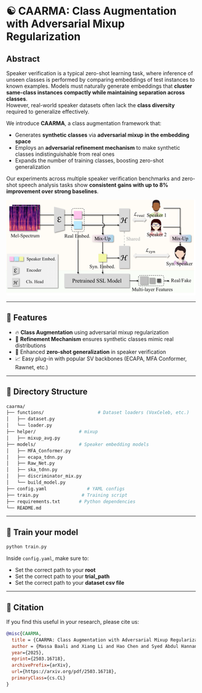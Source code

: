 
# ☯️ CAARMA: Class Augmentation with Adversarial Mixup Regularization

## Abstract

Speaker verification is a typical zero-shot learning task, where inference of unseen classes is performed by comparing embeddings of test instances to known examples. Models must naturally generate embeddings that **cluster same-class instances compactly while maintaining separation across classes**.  
However, real-world speaker datasets often lack the **class diversity** required to generalize effectively.  

We introduce **CAARMA**, a class augmentation framework that:
- Generates **synthetic classes** via **adversarial mixup in the embedding space**  
- Employs an **adversarial refinement mechanism** to make synthetic classes indistinguishable from real ones  
- Expands the number of training classes, boosting zero-shot generalization  

Our experiments across multiple speaker verification benchmarks and zero-shot speech analysis tasks show **consistent gains with up to 8% improvement over strong baselines**.
<p align="center">

<div align=center>
	<img src=assets/data.png/>
</div>


---

## 🚀 Features
- 🔥 **Class Augmentation** using adversarial mixup regularization  
- 🧠 **Refinement Mechanism** ensures synthetic classes mimic real distributions  
- 🎯 Enhanced **zero-shot generalization** in speaker verification  
- 📈 Easy plug-in with popular SV backbones (ECAPA, MFA Conformer, Rawnet, etc.)  


---
## 📁 Directory Structure

```bash
caarma/
├── functions/                    # Dataset loaders (VoxCeleb, etc.)
│   ├── dataset.py
│   └── loader.py
├── helper/                # mixup 
│   ├── mixup_avg.py
├── models/                # Speaker embedding models
│   ├── MFA_Conformer.py
│   ├── ecapa_tdnn.py
│   ├── Raw_Net.py
│   ├── ska_tdnn.py
│   ├── discriminator_mix.py
│   └── build_model.py
├── config.yaml               # YAML configs
├── train.py                # Training script
├── requirements.txt       # Python dependencies
└── README.md
```

---

## 🚀 Train your model


```bash
python train.py 
```

Inside `config.yaml`, make sure to:
- Set the correct path to your **root**
- Set the correct path to your **trial_path**
- Set the correct path to your **dataset csv file**

---
## 📌 Citation

If you find this useful in your research, please cite us:

```bibtex
@misc{CAARMA,
  title = {CAARMA: Class Augmentation with Adversarial Mixup Regularization},
  author = {Massa Baali and Xiang Li and Hao Chen and Syed Abdul Hannan and Rita Singh and Bhiksha Raj},
  year={2025},
  eprint={2503.16718},
  archivePrefix={arXiv},
  url={https://arxiv.org/pdf/2503.16718},
  primaryClass={cs.CL}
}
```

